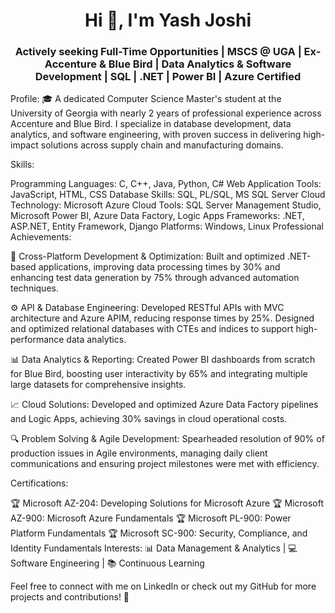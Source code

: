 <h1 align="center">Hi 👋, I'm Yash Joshi</h1> <h3 align="center">Actively seeking Full-Time Opportunities | MSCS @ UGA | Ex-Accenture & Blue Bird | Data Analytics & Software Development | SQL | .NET | Power BI | Azure Certified</h3>
Profile: 🎓 A dedicated Computer Science Master's student at the University of Georgia with nearly 2 years of professional experience across Accenture and Blue Bird. I specialize in database development, data analytics, and software engineering, with proven success in delivering high-impact solutions across supply chain and manufacturing domains.

Skills:

Programming Languages: C, C++, Java, Python, C#
Web Application Tools: JavaScript, HTML, CSS
Database Skills: SQL, PL/SQL, MS SQL Server
Cloud Technology: Microsoft Azure Cloud
Tools: SQL Server Management Studio, Microsoft Power BI, Azure Data Factory, Logic Apps
Frameworks: .NET, ASP.NET, Entity Framework, Django
Platforms: Windows, Linux
Professional Achievements:

🚀 Cross-Platform Development & Optimization: Built and optimized .NET-based applications, improving data processing times by 30% and enhancing test data generation by 75% through advanced automation techniques.

⚙️ API & Database Engineering: Developed RESTful APIs with MVC architecture and Azure APIM, reducing response times by 25%. Designed and optimized relational databases with CTEs and indices to support high-performance data analytics.

📊 Data Analytics & Reporting: Created Power BI dashboards from scratch for Blue Bird, boosting user interactivity by 65% and integrating multiple large datasets for comprehensive insights.

📈 Cloud Solutions: Developed and optimized Azure Data Factory pipelines and Logic Apps, achieving 30% savings in cloud operational costs.

🔍 Problem Solving & Agile Development: Spearheaded resolution of 90% of production issues in Agile environments, managing daily client communications and ensuring project milestones were met with efficiency.

Certifications:

🏆 Microsoft AZ-204: Developing Solutions for Microsoft Azure
🏆 Microsoft AZ-900: Microsoft Azure Fundamentals
🏆 Microsoft PL-900: Power Platform Fundamentals
🏆 Microsoft SC-900: Security, Compliance, and Identity Fundamentals
Interests: 📊 Data Management & Analytics | 💻 Software Engineering | 📚 Continuous Learning 

Feel free to connect with me on LinkedIn or check out my GitHub for more projects and contributions! 🚀
